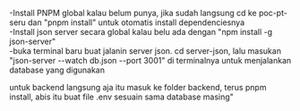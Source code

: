 -Install PNPM global kalau belum punya, jika sudah langsung cd ke poc-pt-seru dan "pnpm install" untuk otomatis install dependenciesnya<br>
-Install json server secara global kalau belu ada dengan "npm install -g json-server" <br>
-buka terminal baru buat jalanin server json. cd server-json, lalu masukan "json-server --watch db.json --port 3001" di terminalnya untuk menjalankan database yang digunakan

untuk backend langsung aja itu masuk ke folder backend, terus pnpm install, abis itu buat file .env sesuain sama database masing"